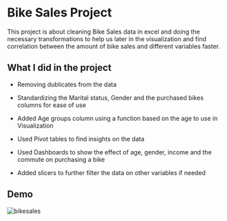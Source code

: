 
# Bike Sales Project

This project is about cleaning Bike Sales data in excel and doing the necessary transformations to help us later in the visualization and find correlation between the amount of bike sales and different variables faster.

## What I did in the project

- Removing dublicates from the data

- Standardizing the Marital status, Gender and the purchased bikes columns for ease of use

- Added Age groups column using a function based on the age to use in Visualization

- Used Pivot tables to find insights on the data 

- Used Dashboards to show the effect of age, gender, income and the commute on purchasing a bike

- Added slicers to further filter the data on other variables if needed


## Demo

![bikesales](https://media.giphy.com/media/TD75W2psoH1mrMigD6/giphy.gif)
